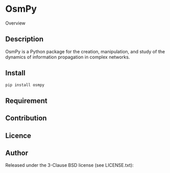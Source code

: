 OsmPy
====

Overview

## Description
OsmPy is a Python package for the creation, manipulation, and study of the dynamics of information propagation in complex networks.

## Install

```sh
pip install osmpy
```
## Requirement

## Contribution

## Licence

## Author
Released under the 3-Clause BSD license (see LICENSE.txt):
